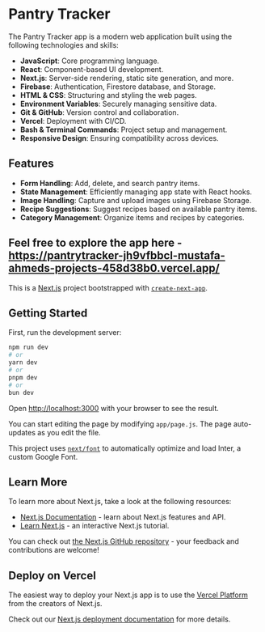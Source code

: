 # Pantry Tracker

The Pantry Tracker app is a modern web application built using the following technologies and skills:

- **JavaScript**: Core programming language.
- **React**: Component-based UI development.
- **Next.js**: Server-side rendering, static site generation, and more.
- **Firebase**: Authentication, Firestore database, and Storage.
- **HTML & CSS**: Structuring and styling the web pages.
- **Environment Variables**: Securely managing sensitive data.
- **Git & GitHub**: Version control and collaboration.
- **Vercel**: Deployment with CI/CD.
- **Bash & Terminal Commands**: Project setup and management.
- **Responsive Design**: Ensuring compatibility across devices.

## Features

- **Form Handling**: Add, delete, and search pantry items.
- **State Management**: Efficiently managing app state with React hooks.
- **Image Handling**: Capture and upload images using Firebase Storage.
- **Recipe Suggestions**: Suggest recipes based on available pantry items.
- **Category Management**: Organize items and recipes by categories.

## Feel free to explore the app here - https://pantrytracker-jh9vfbbcl-mustafa-ahmeds-projects-458d38b0.vercel.app/

This is a [Next.js](https://nextjs.org/) project bootstrapped with [`create-next-app`](https://github.com/vercel/next.js/tree/canary/packages/create-next-app).

## Getting Started

First, run the development server:

```bash
npm run dev
# or
yarn dev
# or
pnpm dev
# or
bun dev
```

Open [http://localhost:3000](http://localhost:3000) with your browser to see the result.

You can start editing the page by modifying `app/page.js`. The page auto-updates as you edit the file.

This project uses [`next/font`](https://nextjs.org/docs/basic-features/font-optimization) to automatically optimize and load Inter, a custom Google Font.

## Learn More

To learn more about Next.js, take a look at the following resources:

- [Next.js Documentation](https://nextjs.org/docs) - learn about Next.js features and API.
- [Learn Next.js](https://nextjs.org/learn) - an interactive Next.js tutorial.

You can check out [the Next.js GitHub repository](https://github.com/vercel/next.js/) - your feedback and contributions are welcome!

## Deploy on Vercel

The easiest way to deploy your Next.js app is to use the [Vercel Platform](https://vercel.com/new?utm_medium=default-template&filter=next.js&utm_source=create-next-app&utm_campaign=create-next-app-readme) from the creators of Next.js.

Check out our [Next.js deployment documentation](https://nextjs.org/docs/deployment) for more details.
